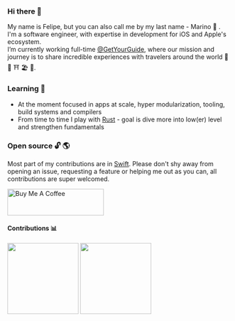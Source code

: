 ### Hi there 👋

My name is Felipe, but you can also call me by my last name - Marino 🤌 .
I'm a software engineer, with expertise in development for iOS and Apple's ecosystem.<br>
I’m currently working full-time [@GetYourGuide](https://github.com/getyourguide), where our mission and journey is to share incredible experiences with travelers around the world 🗼 🎡 ⛩ 🏖 🗻.

### Learning 🌱 
- At the moment focused in apps at scale, hyper modularization, tooling, build systems and compilers
- From time to time I play with [Rust](https://www.rust-lang.org/) - goal is dive more into low(er) level and strengthen fundamentals

### Open source 🔓 🌎
Most part of my contributions are in [Swift](https://swift.org/). Please don't shy away from opening an issue, requesting a feature or helping me out as you can, all contributions are super welcomed.

<a href="https://www.buymeacoffee.com/marinofelipe" target="_blank"><img src="https://cdn.buymeacoffee.com/buttons/v2/default-yellow.png" alt="Buy Me A Coffee" height="60" width="217" style="height: 60px !important;width: 217px !important;" ></a>

#### Contributions 📊
<a href="#"><img height="160px" src="https://github-readme-stats.vercel.app/api?username=marinofelipe&count_private=true&show_icons=true" /></a>
<a href="#"><img height="160px" src="https://github-readme-stats.vercel.app/api/top-langs/?username=marinofelipe&layout=compact" /></a>

